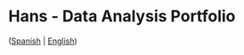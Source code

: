 # Hans - Data Analysis Portfolio 
([Spanish](https://github.com/HansAllTech/Hans_Data_Analysis_Portfolio/blob/main/Proyectos.md#tabla-de-contenido-es--en) | [English](https://github.com/HansAllTech/Hans_Data_Analysis_Portfolio/blob/main/Projects.md#table-of-content-es--en))         
                                        
                                                                                                                                                                              
                                                
                                                            
                                 
                    
                       
        
    
         
     
   
 
 
 
